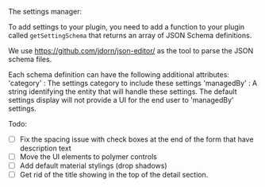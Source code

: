 The settings manager:

To add settings to your plugin, you need to add a function to your plugin called `getSettingSchema` that returns an array of JSON Schema definitions.

We use https://github.com/jdorn/json-editor/ as the tool to parse the JSON schema files.

Each schema definition can have the following additional attributes:
'category' : The settings category to include these settings
'managedBy' : A string identifying the entity that will handle these settings.  The default settings display will not provide a UI for the end user to 'managedBy' settings.

Todo:
- [ ] Fix the spacing issue with check boxes at the end of the form that have description text
- [ ] Move the UI elements to polymer controls
- [ ] Add default material stylings (drop shadows)
- [ ] Get rid of the title showing in the top of the detail section.
